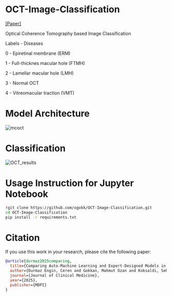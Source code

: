 # OCT-Image-Classification 
[[Paper]](https://www.mdpi.com/2077-0383/14/8/2774)

Optical Coherence Tomography based Image Classification

Labels   -         Diseases

0        - Epiretinal membrane (ERM)

1        - Full-thicknes macular hole (FTMH)

2        - Lamellar macular hole (LMH)

3        - Normal OCT

4        - Vitreomacular traction (VMT) 


# Model Architecture
![mcoct](https://github.com/user-attachments/assets/5f86193c-db6a-4196-b27a-890d2a5564d4)

# Classification
![OCT_results](https://github.com/user-attachments/assets/2ad3c911-e212-481f-981a-c0bc686110e1)



# Usage Instruction for Jupyter Notebook
```bash
!git clone https://github.com/ogokk/OCT-Image-Classification.git
cd OCT-Image-Classification
pip install -r requirements.txt
```

# Citation

If you use this work in your research, please cite the following paper:

```bibtex
@article{durmaz2025comparing,
  title={Comparing Auto-Machine Learning and Expert-Designed Models in Diagnosing Vitreomacular Interface Disorders},
  author={Durmaz Engin, Ceren and Gokkan, Mahmut Ozan and Koksaldi, Seher and Kayabasi, Mustafa and Besenk, Ufuk and Selver, Mustafa Alper and Grzybowski, Andrzej},
  journal={Journal of Clinical Medicine},
  year={2025},
  publisher={MDPI}
}
